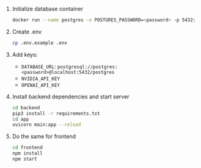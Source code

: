 1. Initialize database container

    ```sh
    docker run --name postgres -e POSTGRES_PASSWORD=<password> -p 5432:5432 -d ankane/pgvector

    ```

2. Create .env

    ```sh
    cp .env.example .env
    ```

3. Add keys:

    - `DATABASE_URL`: `postgresql://postgres:<password>@localhost:5432/postgres`
    - `NVIDIA_API_KEY`
    - `OPENAI_API_KEY`

4. Install backend dependencies and start server

    ```sh
    cd backend
    pip3 install -r requirements.txt
    cd app
    uvicorn main:app --reload
    ```

5. Do the same for frontend

    ```sh
    cd frontend
    npm install
    npm start
    ```
